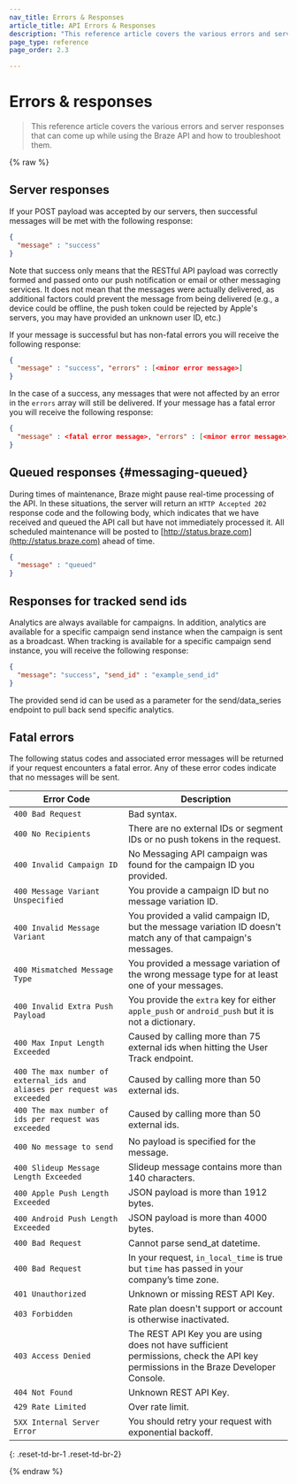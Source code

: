 ```yaml
---
nav_title: Errors & Responses
article_title: API Errors & Responses
description: "This reference article covers the various errors and server responses that can come up while using the Braze API and how to troubleshoot them." 
page_type: reference
page_order: 2.3

---
```

# Errors & responses

> This reference article covers the various errors and server responses that can come up while using the Braze API and how to troubleshoot them. 

{% raw %}

##  Server responses

If your POST payload was accepted by our servers, then successful messages will be met with the following response:

```json
{
  "message" : "success"
}
```

Note that success only means that the RESTful API payload was correctly formed and passed onto our push notification or email or other messaging services. It does not mean that the messages were actually delivered, as additional factors could prevent the message from being delivered (e.g., a device could be offline, the push token could be rejected by Apple's servers, you may have provided an unknown user ID, etc.)

If your message is successful but has non-fatal errors you will receive the following response:

```json
{
  "message" : "success", "errors" : [<minor error message>]
}
```

In the case of a success, any messages that were not affected by an error in the `errors` array will still be delivered. If your message has a fatal error you will receive the following response:

```json
{
  "message" : <fatal error message>, "errors" : [<minor error message>]
}
```

## Queued responses {#messaging-queued}

During times of maintenance, Braze might pause real-time processing of the API. In these situations, the server will return an `HTTP Accepted 202` response code and the following body, which indicates that we have received and queued the API call but have not immediately processed it. All scheduled maintenance will be posted to [http://status.braze.com](http://status.braze.com) ahead of time.

```json
{
  "message" : "queued"
}
```

## Responses for tracked send ids

Analytics are always available for campaigns. In addition, analytics are available for a specific campaign send instance when the campaign is sent as a broadcast. When tracking is available for a specific campaign send instance, you will receive the following response:

```json
{
  "message": "success", "send_id" : "example_send_id"
}
```

The provided send id can be used as a parameter for the send/data_series endpoint to pull back send specific analytics.

## Fatal errors

The following status codes and associated error messages will be returned if your request encounters a fatal error. Any of these error codes indicate that no messages will be sent.

| Error Code | Description |
|---|---|
| `400 Bad Request` | Bad syntax.|
| `400 No Recipients` | There are no external IDs or segment IDs or no push tokens in the request.|
| `400 Invalid Campaign ID` | No Messaging API campaign was found for the campaign ID you provided.|
| `400 Message Variant Unspecified` | You provide a campaign ID but no message variation ID.|
| `400 Invalid Message Variant` | You provided a valid campaign ID, but the message variation ID doesn't match any of that campaign's messages.|
| `400 Mismatched Message Type` | You provided a message variation of the wrong message type for at least one of your messages.|
| `400 Invalid Extra Push Payload` | You provide the `extra` key for either `apple_push` or `android_push` but it is not a dictionary.|
| `400 Max Input Length Exceeded` | Caused by calling more than 75 external ids when hitting the User Track endpoint.|
| `400 The max number of external_ids and aliases per request was exceeded` | Caused by calling more than 50 external ids.|
| `400 The max number of ids per request was exceeded` | Caused by calling more than 50 external ids.|
| `400 No message to send` | No payload is specified for the message.|
| `400 Slideup Message Length Exceeded` | Slideup message contains more than 140 characters.|
| `400 Apple Push Length Exceeded` | JSON payload is more than 1912 bytes.|
| `400 Android Push Length Exceeded` | JSON payload is more than 4000 bytes.|
| `400 Bad Request` | Cannot parse send_at datetime.|
| `400 Bad Request` | In your request, `in_local_time` is true but `time` has passed in your company’s time zone.|
| `401 Unauthorized` | Unknown or missing REST API Key.|
| `403 Forbidden` | Rate plan doesn't support or account is otherwise inactivated.|
| `403 Access Denied` | The REST API Key you are using does not have sufficient permissions, check the API key permissions in the Braze Developer Console.|
| `404 Not Found` | Unknown REST API Key.|
| `429 Rate Limited` | Over rate limit.|
| `5XX Internal Server Error` | You should retry your request with exponential backoff.|
{: .reset-td-br-1 .reset-td-br-2}

{% endraw %}
